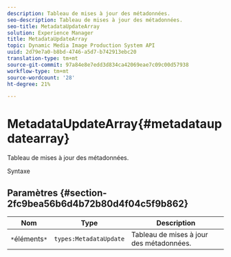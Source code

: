 ```yaml
---
description: Tableau de mises à jour des métadonnées.
seo-description: Tableau de mises à jour des métadonnées.
seo-title: MetadataUpdateArray
solution: Experience Manager
title: MetadataUpdateArray
topic: Dynamic Media Image Production System API
uuid: 2d79e7a0-b8bd-4746-a5d7-b742913ebc20
translation-type: tm+mt
source-git-commit: 97a84e8e7edd3d834ca42069eae7c09c00d57938
workflow-type: tm+mt
source-wordcount: '28'
ht-degree: 21%

---
```



# MetadataUpdateArray{#metadataupdatearray}

Tableau de mises à jour des métadonnées.

Syntaxe

## Paramètres {#section-2fc9bea56b6d4b72b80d4f04c5f9b862}

| Nom | Type | Description |
|---|---|---|
| `*`éléments`*` | `types:MetadataUpdate` | Tableau de mises à jour des métadonnées. |

